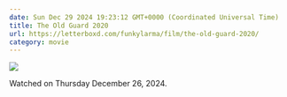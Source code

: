 ```yaml
---
date: Sun Dec 29 2024 19:23:12 GMT+0000 (Coordinated Universal Time)
title: The Old Guard 2020
url: https://letterboxd.com/funkylarma/film/the-old-guard-2020/
category: movie
---
```


![](https://a.ltrbxd.com/resized/film-poster/4/7/5/9/0/1/475901-the-old-guard-0-600-0-900-crop.jpg?v=fc3fc5e5d5)

Watched on Thursday December 26, 2024.
